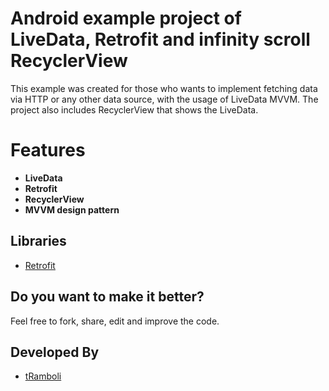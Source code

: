 # Android example project of LiveData, Retrofit and infinity scroll RecyclerView 

This example was created for those who wants to implement fetching data via HTTP or any other data source, with the usage of LiveData MVVM.
The project also includes RecyclerView that shows the LiveData.

# Features 
 
 * **LiveData**
 * **Retrofit** 
 * **RecyclerView** 
 * **MVVM design pattern**
 
Libraries
------------------------------------

* [Retrofit][2]

Do you want to make it better?
------------------------------

Feel free to fork, share, edit and improve the code.

Developed By
------------

* [tRamboli][1]


[2]: https://github.com/square/retrofit
[1]: https://www.spartapps.com/

